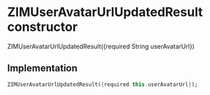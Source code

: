 


# ZIMUserAvatarUrlUpdatedResult constructor







ZIMUserAvatarUrlUpdatedResult({required String userAvatarUrl})





## Implementation

```dart
ZIMUserAvatarUrlUpdatedResult({required this.userAvatarUrl});
```







